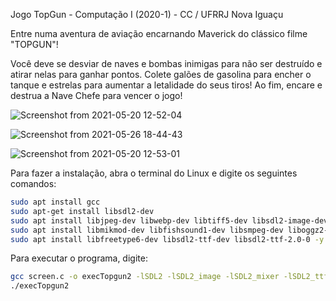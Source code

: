 Jogo TopGun - Computação I (2020-1) - CC / UFRRJ Nova Iguaçu

Entre numa aventura de aviação encarnando Maverick do clássico filme "TOPGUN"! 

Você deve se desviar de naves e bombas inimigas para não ser destruído e atirar nelas para ganhar pontos. Colete galões de gasolina para encher o tanque e estrelas para aumentar a letalidade do seus tiros! Ao fim, encare e destrua a Nave Chefe para vencer o jogo!

![Screenshot from 2021-05-20 12-52-04](https://user-images.githubusercontent.com/72050839/119735647-07f51f80-be53-11eb-9903-e4fcdcc10545.png)

![Screenshot from 2021-05-26 18-44-43](https://user-images.githubusercontent.com/72050839/119735543-df6d2580-be52-11eb-9891-faadbb42eea5.png)

![Screenshot from 2021-05-20 12-53-01](https://user-images.githubusercontent.com/72050839/119735559-e5fb9d00-be52-11eb-801a-05afb1df388d.png)


Para fazer a instalação, abra o terminal do Linux e digite os seguintes comandos:

```bash
sudo apt install gcc
sudo apt-get install libsdl2-dev
sudo apt install libjpeg-dev libwebp-dev libtiff5-dev libsdl2-image-dev libsdl2-image-2.0-0 -y
sudo apt install libmikmod-dev libfishsound1-dev libsmpeg-dev liboggz2-dev libflac-dev libfluidsynth-dev libsdl2-mixer-dev libsdl2-mixer-2.0-0 -y
sudo apt install libfreetype6-dev libsdl2-ttf-dev libsdl2-ttf-2.0-0 -y
```

Para executar o programa, digite:
```bash
gcc screen.c -o execTopgun2 -lSDL2 -lSDL2_image -lSDL2_mixer -lSDL2_ttf -lm 
./execTopgun2
```
